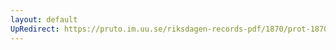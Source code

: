 ```yaml
---
layout: default
UpRedirect: https://pruto.im.uu.se/riksdagen-records-pdf/1870/prot-1870--ak--413/prot-1870--ak--413_002.pdf
---
```

